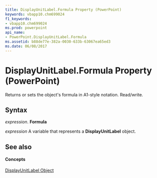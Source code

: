 ```yaml
---
title: DisplayUnitLabel.Formula Property (PowerPoint)
keywords: vbapp10.chm699024
f1_keywords:
- vbapp10.chm699024
ms.prod: powerpoint
api_name:
- PowerPoint.DisplayUnitLabel.Formula
ms.assetid: b88de77e-382a-0030-633b-63067ea65ed3
ms.date: 06/08/2017
---
```



# DisplayUnitLabel.Formula Property (PowerPoint)

Returns or sets the object's formula in A1-style notation. Read/write.


## Syntax

 _expression_. **Formula**

 _expression_ A variable that represents a **DisplayUnitLabel** object.


## See also


#### Concepts


[DisplayUnitLabel Object](displayunitlabel-object-powerpoint.md)

